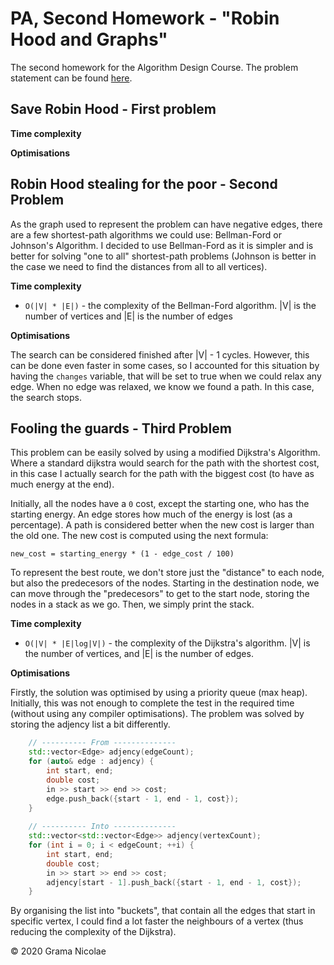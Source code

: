# PA, Second Homework - "Robin Hood and Graphs"

The second homework for the Algorithm Design Course. The problem statement can be found [here](./docs/problem_statement.pdf).

## Save Robin Hood - First problem

**Time complexity**

**Optimisations**

## Robin Hood stealing for the poor - Second Problem

As the graph used to represent the problem can have negative edges, there are a few shortest-path algorithms we could use: Bellman-Ford or Johnson's Algorithm. I decided to use Bellman-Ford as it is simpler and is better for solving "one to all" shortest-path problems (Johnson is better in the case we need to find the distances from all to all vertices).

**Time complexity**

- `O(|V| * |E|)` - the complexity of the Bellman-Ford algorithm. |V| is the number of vertices and |E| is the number of edges

**Optimisations**

The search can be considered finished after |V| - 1 cycles. However, this can be done even faster in some cases, so I accounted for this situation by having the `changes` variable, that will be set to true when we could relax any edge. When no edge was relaxed, we know we found a path. In this case, the search stops.

## Fooling the guards - Third Problem

This problem can be easily solved by using a modified Dijkstra's Algorithm. Where a standard dijkstra would search for the path with the shortest cost, in this case I actually search for the path with the biggest cost (to have as much energy at the end).

Initially, all the nodes have a `0` cost, except the starting one, who has the starting energy. An edge stores how much of the energy is lost (as a percentage). A path is considered better when the new cost is larger than the old one. The new cost is computed using the next formula:

` new_cost = starting_energy * (1 - edge_cost / 100) `

To represent the best route, we don't store just the "distance" to each node, but also the predecesors of the nodes. Starting in the destination node, we can move through the "predecesors" to get to the start node, storing the nodes in a stack as we go. Then, we simply print the stack.

**Time complexity**

- `O(|V| * |E|log|V|)` - the complexity of the Dijkstra's algorithm. |V| is the number of vertices, and |E| is the number of edges.

**Optimisations**

Firstly, the solution was optimised by using a priority queue (max heap). Initially, this was not enough to complete the test in the required time (without using any compiler optimisations). The problem was solved by storing the adjency list a bit differently. 

```cpp
    // ---------- From --------------
    std::vector<Edge> adjency(edgeCount);
    for (auto& edge : adjency) {
        int start, end;
        double cost;
        in >> start >> end >> cost;
        edge.push_back({start - 1, end - 1, cost});
    }
    
    // ---------- Into --------------
    std::vector<std::vector<Edge>> adjency(vertexCount);
    for (int i = 0; i < edgeCount; ++i) {
        int start, end;
        double cost;
        in >> start >> end >> cost;
        adjency[start - 1].push_back({start - 1, end - 1, cost});
    }
```

By organising the list into "buckets", that contain all the edges that start in specific vertex, I could find a lot faster the neighbours of a vertex (thus reducing the complexity of the Dijkstra).

© 2020 Grama Nicolae
